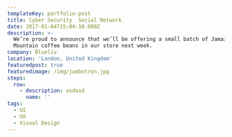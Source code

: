 ```yaml
---
templateKey: portfolio-post
title: Cyber Security  Social Network
date: 2017-01-04T15:04:10.000Z
description: >-
  We’re proud to announce that we’ll be offering a small batch of Jamaica Blue
  Mountain coffee beans in our store next week.
company: Blueliv
location: 'London, United Kingdom'
featuredpost: true
featuredimage: /img/jumbotron.jpg
steps:
  row:
    - description: asdasd
      name: ''
tags:
  - UI
  - UX
  - Visual Design
---
```


